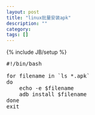```yaml
---
layout: post
title: "linux批量安装apk"
description: ""
category: 
tags: []
---
```

{% include JB/setup %}

<pre class="prettyprint linenums">
#!/bin/bash

for filename in `ls *.apk`
do
    echo -e $filename
    adb install $filename
done
exit
</pre>
